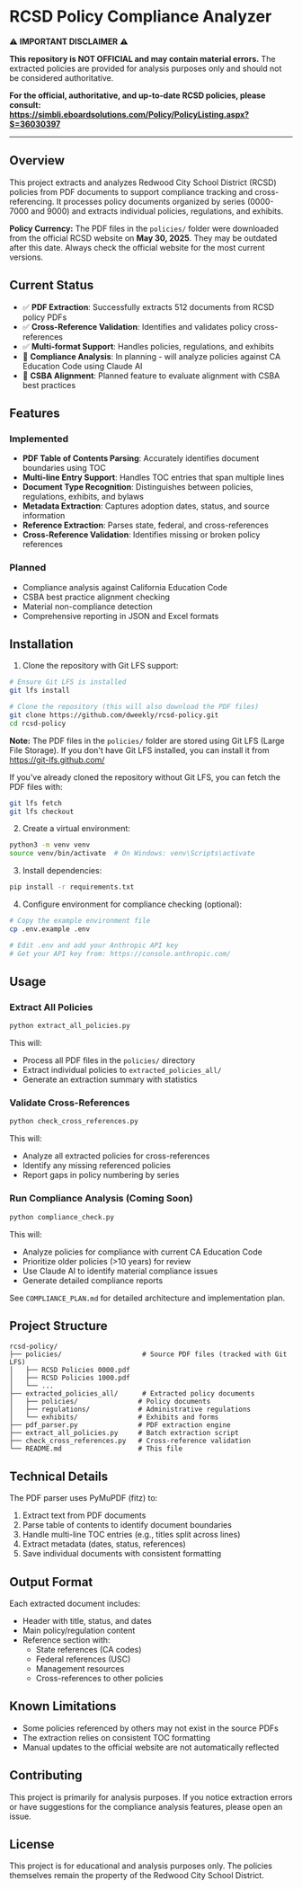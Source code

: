 # RCSD Policy Compliance Analyzer

⚠️ **IMPORTANT DISCLAIMER** ⚠️

**This repository is NOT OFFICIAL and may contain material errors.** The extracted policies are provided for analysis purposes only and should not be considered authoritative.

**For the official, authoritative, and up-to-date RCSD policies, please consult:**  
**https://simbli.eboardsolutions.com/Policy/PolicyListing.aspx?S=36030397**

---

## Overview

This project extracts and analyzes Redwood City School District (RCSD) policies from PDF documents to support compliance tracking and cross-referencing. It processes policy documents organized by series (0000-7000 and 9000) and extracts individual policies, regulations, and exhibits.

**Policy Currency:** The PDF files in the `policies/` folder were downloaded from the official RCSD website on **May 30, 2025**. They may be outdated after this date. Always check the official website for the most current versions.

## Current Status

- ✅ **PDF Extraction**: Successfully extracts 512 documents from RCSD policy PDFs
- ✅ **Cross-Reference Validation**: Identifies and validates policy cross-references
- ✅ **Multi-format Support**: Handles policies, regulations, and exhibits
- 🚧 **Compliance Analysis**: In planning - will analyze policies against CA Education Code using Claude AI
- 🚧 **CSBA Alignment**: Planned feature to evaluate alignment with CSBA best practices

## Features

### Implemented
- **PDF Table of Contents Parsing**: Accurately identifies document boundaries using TOC
- **Multi-line Entry Support**: Handles TOC entries that span multiple lines
- **Document Type Recognition**: Distinguishes between policies, regulations, exhibits, and bylaws
- **Metadata Extraction**: Captures adoption dates, status, and source information
- **Reference Extraction**: Parses state, federal, and cross-references
- **Cross-Reference Validation**: Identifies missing or broken policy references

### Planned
- Compliance analysis against California Education Code
- CSBA best practice alignment checking
- Material non-compliance detection
- Comprehensive reporting in JSON and Excel formats

## Installation

1. Clone the repository with Git LFS support:
```bash
# Ensure Git LFS is installed
git lfs install

# Clone the repository (this will also download the PDF files)
git clone https://github.com/dweekly/rcsd-policy.git
cd rcsd-policy
```

**Note:** The PDF files in the `policies/` folder are stored using Git LFS (Large File Storage). If you don't have Git LFS installed, you can install it from https://git-lfs.github.com/

If you've already cloned the repository without Git LFS, you can fetch the PDF files with:
```bash
git lfs fetch
git lfs checkout
```

2. Create a virtual environment:
```bash
python3 -m venv venv
source venv/bin/activate  # On Windows: venv\Scripts\activate
```

3. Install dependencies:
```bash
pip install -r requirements.txt
```

4. Configure environment for compliance checking (optional):
```bash
# Copy the example environment file
cp .env.example .env

# Edit .env and add your Anthropic API key
# Get your API key from: https://console.anthropic.com/
```

## Usage

### Extract All Policies
```bash
python extract_all_policies.py
```

This will:
- Process all PDF files in the `policies/` directory
- Extract individual policies to `extracted_policies_all/`
- Generate an extraction summary with statistics

### Validate Cross-References
```bash
python check_cross_references.py
```

This will:
- Analyze all extracted policies for cross-references
- Identify any missing referenced policies
- Report gaps in policy numbering by series

### Run Compliance Analysis (Coming Soon)
```bash
python compliance_check.py
```

This will:
- Analyze policies for compliance with current CA Education Code
- Prioritize older policies (>10 years) for review
- Use Claude AI to identify material compliance issues
- Generate detailed compliance reports

See `COMPLIANCE_PLAN.md` for detailed architecture and implementation plan.

## Project Structure

```
rcsd-policy/
├── policies/                    # Source PDF files (tracked with Git LFS)
│   ├── RCSD Policies 0000.pdf
│   ├── RCSD Policies 1000.pdf
│   └── ...
├── extracted_policies_all/      # Extracted policy documents
│   ├── policies/               # Policy documents
│   ├── regulations/            # Administrative regulations
│   └── exhibits/               # Exhibits and forms
├── pdf_parser.py               # PDF extraction engine
├── extract_all_policies.py     # Batch extraction script
├── check_cross_references.py   # Cross-reference validation
└── README.md                   # This file
```

## Technical Details

The PDF parser uses PyMuPDF (fitz) to:
1. Extract text from PDF documents
2. Parse table of contents to identify document boundaries
3. Handle multi-line TOC entries (e.g., titles split across lines)
4. Extract metadata (dates, status, references)
5. Save individual documents with consistent formatting

## Output Format

Each extracted document includes:
- Header with title, status, and dates
- Main policy/regulation content
- Reference section with:
  - State references (CA codes)
  - Federal references (USC)
  - Management resources
  - Cross-references to other policies

## Known Limitations

- Some policies referenced by others may not exist in the source PDFs
- The extraction relies on consistent TOC formatting
- Manual updates to the official website are not automatically reflected

## Contributing

This project is primarily for analysis purposes. If you notice extraction errors or have suggestions for the compliance analysis features, please open an issue.

## License

This project is for educational and analysis purposes only. The policies themselves remain the property of the Redwood City School District.